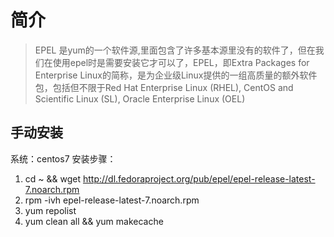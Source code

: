 # 简介


> EPEL 是yum的一个软件源,里面包含了许多基本源里没有的软件了，但在我们在使用epel时是需要安装它才可以了，EPEL，即Extra Packages for Enterprise Linux的简称，是为企业级Linux提供的一组高质量的额外软件包，包括但不限于Red Hat Enterprise Linux (RHEL), CentOS and Scientific Linux (SL), Oracle Enterprise Linux (OEL)

## 手动安装
系统：centos7
安装步骤：

1. cd ~ && wget http://dl.fedoraproject.org/pub/epel/epel-release-latest-7.noarch.rpm
2. rpm -ivh epel-release-latest-7.noarch.rpm
3. yum repolist
4. yum clean all && yum makecache
